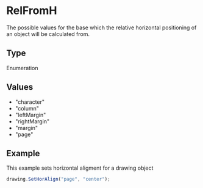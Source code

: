# RelFromH

The possible values for the base which the relative horizontal positioning of an object will be calculated from.

## Type

Enumeration

## Values

- "character"
- "column"
- "leftMargin"
- "rightMargin"
- "margin"
- "page"


## Example

This example sets horizontal aligment for a drawing object

```javascript editor-docx
drawing.SetHorAlign("page", "center");
```
